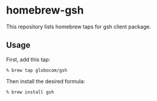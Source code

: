 # homebrew-gsh

This repository lists homebrew taps for gsh client package.

## Usage

First, add this tap:

```
% brew tap globocom/gsh
```

Then install the desired formula:

```
% brew install gsh
```